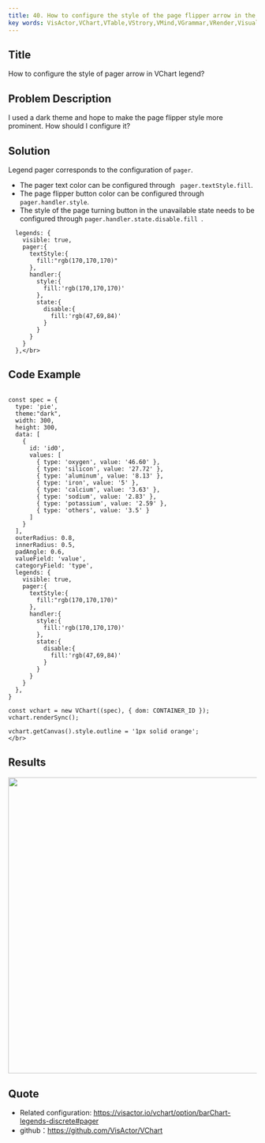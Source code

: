```yaml
---
title: 40. How to configure the style of the page flipper arrow in the VChart legend?</br>
key words: VisActor,VChart,VTable,VStrory,VMind,VGrammar,VRender,Visualization,Chart,Data,Table,Graph,Gis,LLM
---
```

## Title

How to configure the style of pager arrow in VChart legend?</br>


## Problem Description

I used a dark theme and hope to make the page flipper style more prominent. How should I configure it?</br>


## Solution

Legend pager corresponds to the configuration of `pager`.</br>
*  The pager text color can be configured through ` pager.textStyle.fill`.</br>
*  The page flipper button color can be configured through `pager.handler.style`.</br>
*  The style of the page turning button in the unavailable state needs to be configured through `pager.handler.state.disable.fill `.</br>
```
  legends: {
    visible: true,
    pager:{
      textStyle:{
        fill:"rgb(170,170,170)"
      },
      handler:{
        style:{
          fill:'rgb(170,170,170)'
        },
        state:{
          disable:{
            fill:'rgb(47,69,84)'
          }
        }
      }
    }
  },</br>
```
## Code Example

```

const spec = {
  type: 'pie',
  theme:"dark",
  width: 300,
  height: 300,
  data: [
    {
      id: 'id0',
      values: [
        { type: 'oxygen', value: '46.60' },
        { type: 'silicon', value: '27.72' },
        { type: 'aluminum', value: '8.13' },
        { type: 'iron', value: '5' },
        { type: 'calcium', value: '3.63' },
        { type: 'sodium', value: '2.83' },
        { type: 'potassium', value: '2.59' },
        { type: 'others', value: '3.5' }
      ]
    }
  ],
  outerRadius: 0.8,
  innerRadius: 0.5,
  padAngle: 0.6,
  valueField: 'value',
  categoryField: 'type',
  legends: {
    visible: true,
    pager:{
      textStyle:{
        fill:"rgb(170,170,170)"
      },
      handler:{
        style:{
          fill:'rgb(170,170,170)'
        },
        state:{
          disable:{
            fill:'rgb(47,69,84)'
          }
        }
      }
    }
  },
}

const vchart = new VChart((spec), { dom: CONTAINER_ID });
vchart.renderSync();

vchart.getCanvas().style.outline = '1px solid orange';
</br>
```


## Results

<img src='https://cdn.jsdelivr.net/gh/xuanhun/articles/visactor/img/WHEVbOEykoFqpexUDC5c1rdPnZc.gif' alt='' width='600' height='600'>





## Quote

*  Related configuration: https://visactor.io/vchart/option/barChart-legends-discrete#pager</br>
*  github：https://github.com/VisActor/VChart</br>

